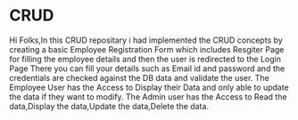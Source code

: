 # CRUD
Hi Folks,In this CRUD repositary i had implemented the CRUD concepts by creating a basic Employee Registration Form which includes Resgiter Page for filling the employee details and then the user is redirected to the Login Page There you can fill your details such as Email id and password and the credentials are checked against the DB data and validate the user.
The Employee User has the Access to Display their Data and only able to update the data if they want to modify.
The Admin user has the Access to Read the data,Display the data,Update the data,Delete the data.

